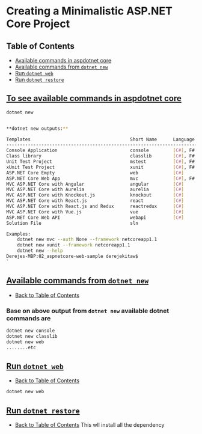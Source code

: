 # Creating a Minimalistic ASP.NET Core Project

## Table of Contents

* [Available commands in aspdotnet core](#to-see-available-commands-in-aspdotnet-core)
* [Available commands from `dotnet new`](#available-commands-from-dotnet-new)
* [Run `dotnet web`](#run-dotnet-web)
* [Run `dotnet restore`](#run-dotnet-restore)






## [To see available commands in aspdotnet core](#table-of-contents)

```bash
dotnet new
```
    
```bash

**dotnet new outputs:**

Templates                                     Short Name      Language      Tags          
------------------------------------------------------------------------------------------
Console Application                           console         [C#], F#      Common/Console
Class library                                 classlib        [C#], F#      Common/Library
Unit Test Project                             mstest          [C#], F#      Test/MSTest   
xUnit Test Project                            xunit           [C#], F#      Test/xUnit    
ASP.NET Core Empty                            web             [C#]          Web/Empty     
ASP.NET Core Web App                          mvc             [C#], F#      Web/MVC       
MVC ASP.NET Core with Angular                 angular         [C#]          Web/MVC/SPA   
MVC ASP.NET Core with Aurelia                 aurelia         [C#]          Web/MVC/SPA   
MVC ASP.NET Core with Knockout.js             knockout        [C#]          Web/MVC/SPA   
MVC ASP.NET Core with React.js                react           [C#]          Web/MVC/SPA   
MVC ASP.NET Core with React.js and Redux      reactredux      [C#]          Web/MVC/SPA   
MVC ASP.NET Core with Vue.js                  vue             [C#]          Web/MVC/SPA   
ASP.NET Core Web API                          webapi          [C#]          Web/WebAPI    
Solution File                                 sln                           Solution      

Examples:
    dotnet new mvc --auth None --framework netcoreapp1.1
    dotnet new xunit --framework netcoreapp1.1
    dotnet new --help
Derejes-MBP:02_aspnetcore-web-sample derejekitaw$ 
`

```

## [Available commands from `dotnet new`](#table-of-contents)
* [Back to Table of Contents](#table-of-contents)
### Base on above output from `dotnet new` available dotnet commands are
```bash
dotnet new console
dotnet new classlib
dotnet new web
........etc
```

## [Run `dotnet web`](#table-of-contents)
* [Back to Table of Contents](#table-of-contents)
```bash
dotnet new web
```

## [Run `dotnet restore`](#table-of-contents)
* [Back to Table of Contents](#table-of-contents)
    This wll install all the dependency
